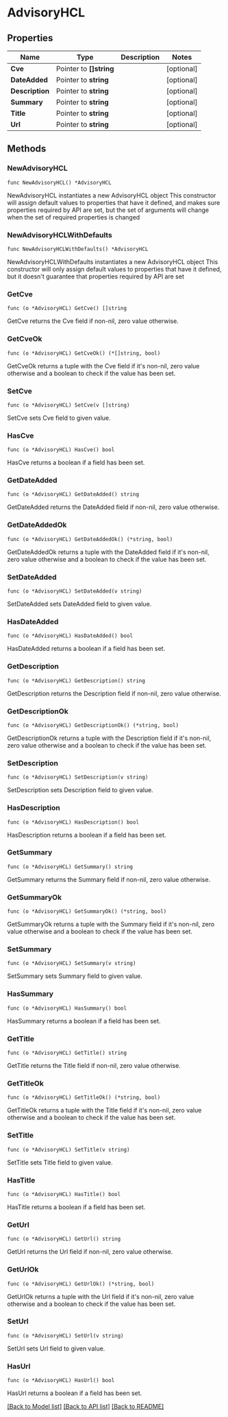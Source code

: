 # AdvisoryHCL

## Properties

Name | Type | Description | Notes
------------ | ------------- | ------------- | -------------
**Cve** | Pointer to **[]string** |  | [optional] 
**DateAdded** | Pointer to **string** |  | [optional] 
**Description** | Pointer to **string** |  | [optional] 
**Summary** | Pointer to **string** |  | [optional] 
**Title** | Pointer to **string** |  | [optional] 
**Url** | Pointer to **string** |  | [optional] 

## Methods

### NewAdvisoryHCL

`func NewAdvisoryHCL() *AdvisoryHCL`

NewAdvisoryHCL instantiates a new AdvisoryHCL object
This constructor will assign default values to properties that have it defined,
and makes sure properties required by API are set, but the set of arguments
will change when the set of required properties is changed

### NewAdvisoryHCLWithDefaults

`func NewAdvisoryHCLWithDefaults() *AdvisoryHCL`

NewAdvisoryHCLWithDefaults instantiates a new AdvisoryHCL object
This constructor will only assign default values to properties that have it defined,
but it doesn't guarantee that properties required by API are set

### GetCve

`func (o *AdvisoryHCL) GetCve() []string`

GetCve returns the Cve field if non-nil, zero value otherwise.

### GetCveOk

`func (o *AdvisoryHCL) GetCveOk() (*[]string, bool)`

GetCveOk returns a tuple with the Cve field if it's non-nil, zero value otherwise
and a boolean to check if the value has been set.

### SetCve

`func (o *AdvisoryHCL) SetCve(v []string)`

SetCve sets Cve field to given value.

### HasCve

`func (o *AdvisoryHCL) HasCve() bool`

HasCve returns a boolean if a field has been set.

### GetDateAdded

`func (o *AdvisoryHCL) GetDateAdded() string`

GetDateAdded returns the DateAdded field if non-nil, zero value otherwise.

### GetDateAddedOk

`func (o *AdvisoryHCL) GetDateAddedOk() (*string, bool)`

GetDateAddedOk returns a tuple with the DateAdded field if it's non-nil, zero value otherwise
and a boolean to check if the value has been set.

### SetDateAdded

`func (o *AdvisoryHCL) SetDateAdded(v string)`

SetDateAdded sets DateAdded field to given value.

### HasDateAdded

`func (o *AdvisoryHCL) HasDateAdded() bool`

HasDateAdded returns a boolean if a field has been set.

### GetDescription

`func (o *AdvisoryHCL) GetDescription() string`

GetDescription returns the Description field if non-nil, zero value otherwise.

### GetDescriptionOk

`func (o *AdvisoryHCL) GetDescriptionOk() (*string, bool)`

GetDescriptionOk returns a tuple with the Description field if it's non-nil, zero value otherwise
and a boolean to check if the value has been set.

### SetDescription

`func (o *AdvisoryHCL) SetDescription(v string)`

SetDescription sets Description field to given value.

### HasDescription

`func (o *AdvisoryHCL) HasDescription() bool`

HasDescription returns a boolean if a field has been set.

### GetSummary

`func (o *AdvisoryHCL) GetSummary() string`

GetSummary returns the Summary field if non-nil, zero value otherwise.

### GetSummaryOk

`func (o *AdvisoryHCL) GetSummaryOk() (*string, bool)`

GetSummaryOk returns a tuple with the Summary field if it's non-nil, zero value otherwise
and a boolean to check if the value has been set.

### SetSummary

`func (o *AdvisoryHCL) SetSummary(v string)`

SetSummary sets Summary field to given value.

### HasSummary

`func (o *AdvisoryHCL) HasSummary() bool`

HasSummary returns a boolean if a field has been set.

### GetTitle

`func (o *AdvisoryHCL) GetTitle() string`

GetTitle returns the Title field if non-nil, zero value otherwise.

### GetTitleOk

`func (o *AdvisoryHCL) GetTitleOk() (*string, bool)`

GetTitleOk returns a tuple with the Title field if it's non-nil, zero value otherwise
and a boolean to check if the value has been set.

### SetTitle

`func (o *AdvisoryHCL) SetTitle(v string)`

SetTitle sets Title field to given value.

### HasTitle

`func (o *AdvisoryHCL) HasTitle() bool`

HasTitle returns a boolean if a field has been set.

### GetUrl

`func (o *AdvisoryHCL) GetUrl() string`

GetUrl returns the Url field if non-nil, zero value otherwise.

### GetUrlOk

`func (o *AdvisoryHCL) GetUrlOk() (*string, bool)`

GetUrlOk returns a tuple with the Url field if it's non-nil, zero value otherwise
and a boolean to check if the value has been set.

### SetUrl

`func (o *AdvisoryHCL) SetUrl(v string)`

SetUrl sets Url field to given value.

### HasUrl

`func (o *AdvisoryHCL) HasUrl() bool`

HasUrl returns a boolean if a field has been set.


[[Back to Model list]](../README.md#documentation-for-models) [[Back to API list]](../README.md#documentation-for-api-endpoints) [[Back to README]](../README.md)


